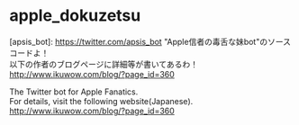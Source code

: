 apple_dokuzetsu
===============

[apsis_bot]: https://twitter.com/apsis_bot "Apple信者の毒舌な妹bot"のソースコードよ！  
以下の作者のブログページに詳細等が書いてあるわ！  
<http://www.ikuwow.com/blog/?page_id=360>

The Twitter bot for Apple Fanatics.  
For details, visit the following website(Japanese).  
<http://www.ikuwow.com/blog/?page_id=360>
